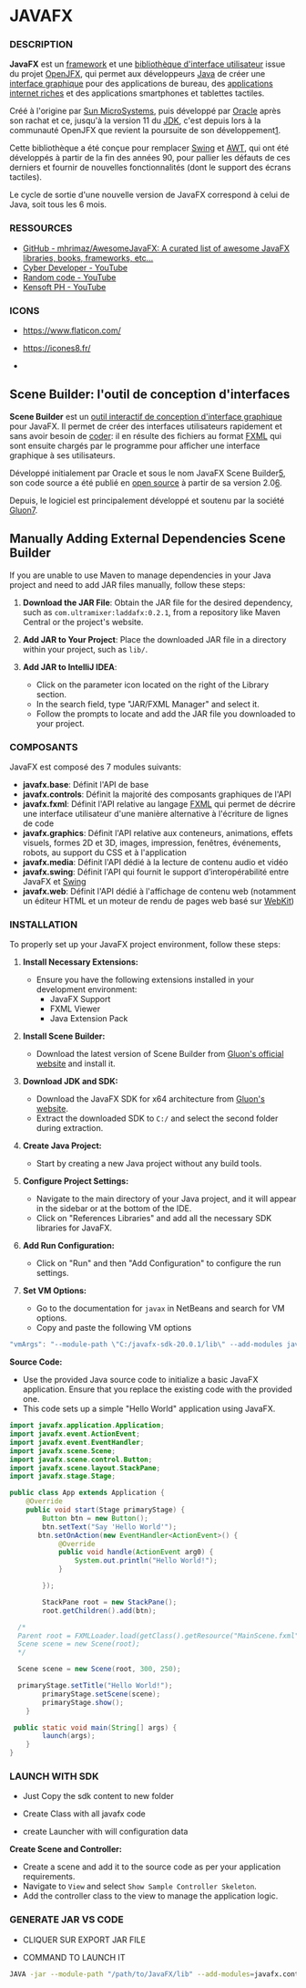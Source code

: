 # JAVAFX

### DESCRIPTION

**JavaFX** est un [framework](https://fr.wikipedia.org/wiki/Framework "Framework") et une [bibliothèque d'interface utilisateur](https://fr.wikipedia.org/wiki/Biblioth%C3%A8que_graphique "Bibliothèque graphique") issue du projet [OpenJFX](https://fr.wikipedia.org/wiki/OpenJFX "OpenJFX"), qui permet aux développeurs [Java](https://fr.wikipedia.org/wiki/Java_(langage) "Java (langage)") de créer une [interface graphique](https://fr.wikipedia.org/wiki/Interface_graphique "Interface graphique") pour des applications de bureau, des [applications internet riches](https://fr.wikipedia.org/wiki/Rich_desktop_application "Rich desktop application") et des applications smartphones et tablettes tactiles.

Créé à l'origine par [Sun MicroSystems](https://fr.wikipedia.org/wiki/Sun_Microsystems "Sun Microsystems"), puis développé par [Oracle](https://fr.wikipedia.org/wiki/Oracle_(entreprise) "Oracle (entreprise)") après son rachat et ce, jusqu'à la version 11 du [JDK](https://fr.wikipedia.org/wiki/Java_Development_Kit "Java Development Kit"), c'est depuis lors à la communauté OpenJFX que revient la poursuite de son développement[1](https://fr.wikipedia.org/wiki/JavaFX#cite_note-1).

Cette bibliothèque a été conçue pour remplacer [Swing](https://fr.wikipedia.org/wiki/Swing_(Java) "Swing (Java)") et [AWT](https://fr.wikipedia.org/wiki/Abstract_Window_Toolkit "Abstract Window Toolkit"),
 qui ont été développés à partir de la fin des années 90, pour pallier 
les défauts de ces derniers et fournir de nouvelles fonctionnalités 
(dont le support des écrans tactiles).

Le cycle de sortie d'une nouvelle version de JavaFX correspond à celui de Java, soit tous les 6 mois.

### RESSOURCES

- [GitHub - mhrimaz/AwesomeJavaFX: A curated list of awesome JavaFX libraries, books, frameworks, etc...](https://github.com/mhrimaz/AwesomeJavaFX) 
- [Cyber Developer - YouTube](https://www.youtube.com/@CyberDeveloperUI) 
- [Random code - YouTube](https://www.youtube.com/@Randomcode_0) 
- [Kensoft PH - YouTube](https://www.youtube.com/@KENSOFTPH) 

### ICONS

- https://www.flaticon.com/ 

- https://icones8.fr/

- 

## Scene Builder: l'outil de conception d'interfaces

**Scene Builder** est un [outil interactif de conception d'interface graphique](https://fr.wikipedia.org/wiki/Constructeur_d%27interface_graphique "Constructeur d'interface graphique") pour JavaFX. Il permet de créer des interfaces utilisateurs rapidement et sans avoir besoin de [coder](https://fr.wikipedia.org/wiki/Programmation_informatique "Programmation informatique"): il en résulte des fichiers au format [FXML](https://fr.wikipedia.org/wiki/FXML "FXML") qui sont ensuite chargés par le programme pour afficher une interface graphique à ses utilisateurs.

Développé initialement par Oracle et sous le nom JavaFX Scene Builder[5](https://fr.wikipedia.org/wiki/JavaFX#cite_note-5), son code source a été publié en [open source](https://fr.wikipedia.org/wiki/Open_source "Open source") à partir de sa version 2.0[6](https://fr.wikipedia.org/wiki/JavaFX#cite_note-6).

Depuis, le logiciel est principalement développé et soutenu par la société [Gluon](https://fr.wikipedia.org/w/index.php?title=Gluon_(entreprise)&action=edit&redlink=1 "Gluon (entreprise) (page inexistante)")[7](https://fr.wikipedia.org/wiki/JavaFX#cite_note-7).

## Manually Adding External Dependencies Scene Builder

If you are unable to use Maven to manage dependencies in your Java project and need to add JAR files manually, follow these steps:

1. **Download the JAR File**: Obtain the JAR file for the desired dependency, such as `com.ultramixer:laddafx:0.2.1`, from a repository like Maven Central or the project's website.

2. **Add JAR to Your Project**: Place the downloaded JAR file in a directory within your project, such as `lib/`.

3. **Add JAR to IntelliJ IDEA**:
   
   - Click on the parameter icon located on the right of the Library section.
   - In the search field, type "JAR/FXML Manager" and select it.
   - Follow the prompts to locate and add the JAR file you downloaded to your project.

### COMPOSANTS

JavaFX est composé des 7 modules suivants:

- **javafx.base**: Définit l'API de base
- **javafx.controls**: Définit la majorité des composants graphiques de l'API
- **javafx.fxml**: Définit l'API relative au langage [FXML](https://fr.wikipedia.org/wiki/FXML "FXML") qui permet de décrire une interface utilisateur d'une manière alternative à l'écriture de lignes de code
- **javafx.graphics**: Définit l'API relative aux conteneurs, 
  animations, effets visuels, formes 2D et 3D, images, impression, 
  fenêtres, événements, robots, au support du CSS et à l'application
- **javafx.media**: Définit l'API dédié à la lecture de contenu audio et vidéo
- **javafx.swing**: Définit l'API qui fournit le support d’interopérabilité entre JavaFX et [Swing](https://fr.wikipedia.org/wiki/Swing_(Java) "Swing (Java)")
- **javafx.web**: Définit l'API dédié à l'affichage de contenu web (notamment un éditeur HTML et un moteur de rendu de pages web basé sur [WebKit](https://fr.wikipedia.org/wiki/WebKit "WebKit"))

### **INSTALLATION**

To properly set up your JavaFX project environment, follow these steps:

1. **Install Necessary Extensions:**
   
   - Ensure you have the following extensions installed in your development environment:
     - JavaFX Support
     - FXML Viewer
     - Java Extension Pack

2. **Install Scene Builder:**
   
   - Download the latest version of Scene Builder from [Gluon's official website](https://gluonhq.com/scene-builder-17-release/) and install it.

3. **Download JDK and SDK:**
   
   - Download the JavaFX SDK for x64 architecture from [Gluon's website](https://gluonhq.com/products/javafx/).
   - Extract the downloaded SDK to `C:/` and select the second folder during extraction.

4. **Create Java Project:**
   
   - Start by creating a new Java project without any build tools.

5. **Configure Project Settings:**
   
   - Navigate to the main directory of your Java project, and it will appear in the sidebar or at the bottom of the IDE.
   - Click on "References Libraries" and add all the necessary SDK libraries for JavaFX.

6. **Add Run Configuration:**
   
   - Click on "Run" and then "Add Configuration" to configure the run settings.

7. **Set VM Options:**
   
   - Go to the documentation for `javax` in NetBeans and search for VM options.
   - Copy and paste the following VM options

```java
"vmArgs": "--module-path \"C:/javafx-sdk-20.0.1/lib\" --add-modules javafx.controls,javafx.fxml"
```

**Source Code:**

- Use the provided Java source code to initialize a basic JavaFX application. Ensure that you replace the existing code with the provided one.
- This code sets up a simple "Hello World" application using JavaFX.

```java
import javafx.application.Application;
import javafx.event.ActionEvent;
import javafx.event.EventHandler;
import javafx.scene.Scene;
import javafx.scene.control.Button;
import javafx.scene.layout.StackPane;
import javafx.stage.Stage;

public class App extends Application {
    @Override
    public void start(Stage primaryStage) {
        Button btn = new Button();
        btn.setText("Say 'Hello World'");
       btn.setOnAction(new EventHandler<ActionEvent>() {
            @Override
            public void handle(ActionEvent arg0) {
                System.out.println("Hello World!");
            }

        });

        StackPane root = new StackPane();
        root.getChildren().add(btn);

  /*
  Parent root = FXMLLoader.load(getClass().getResource("MainScene.fxml"));
  Scene scene = new Scene(root);
  */

  Scene scene = new Scene(root, 300, 250);

  primaryStage.setTitle("Hello World!");
        primaryStage.setScene(scene);
        primaryStage.show();
    }

 public static void main(String[] args) {
        launch(args);
    }
}
```

### LAUNCH WITH SDK

- Just Copy the sdk content to new folder

- Create Class with all javafx code

- create Launcher with will configuration data

**Create Scene and Controller:**

- Create a scene and add it to the source code as per your application requirements.
- Navigate to `View` and select `Show Sample Controller Skeleton`.
- Add the controller class to the view to manage the application logic.

### GENERATE JAR VS CODE

- CLIQUER SUR EXPORT JAR FILE

- COMMAND TO LAUNCH IT

```bash
JAVA -jar --module-path "/path/to/JavaFX/lib" --add-modules=javafx.controls jar_file_name.jar 
```
